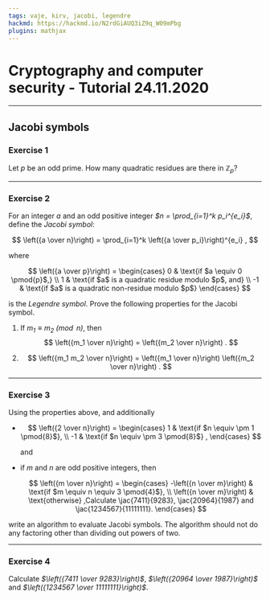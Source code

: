 ```yaml
---
tags: vaje, kirv, jacobi, legendre
hackmd: https://hackmd.io/N2rdGiAUQ3iZ9q_W09mPbg
plugins: mathjax
---
```

# Cryptography and computer security - Tutorial 24.11.2020

---

## Jacobi symbols

### Exercise 1

Let <i>$p$</i> be an odd prime. How many quadratic residues are there in <i>$\mathbb{Z}_p$</i>?

---

### Exercise 2

For an integer <i>$a$</i> and an odd positive integer <i>$n = \prod_{i=1}^k p_i^{e_i}$</i>, define the *Jacobi symbol*:

$$
\left({a \over n}\right) = \prod_{i=1}^k \left({a \over p_i}\right)^{e_i} ,
$$

where

$$
\left({a \over p}\right) = \begin{cases}
0 & \text{if $a \equiv 0 \pmod{p}$,} \\
1 & \text{if $a$ is a quadratic residue modulo $p$, and} \\
-1 & \text{if $a$ is a quadratic non-residue modulo $p$}
\end{cases}
$$

is the *Legendre symbol*. Prove the following properties for the Jacobi symbol.

1. If <i>$m_1 \equiv m_2 \pmod{n}$</i>, then
   $$
   \left({m_1 \over n}\right) = \left({m_2 \over n}\right) .
   $$

2. $$
   \left({m_1 m_2 \over n}\right) = \left({m_1 \over n}\right) \left({m_2 \over n}\right) .
   $$

---

### Exercise 3

Using the properties above, and additionally

* $$
  \left({2 \over n}\right) = \begin{cases}
  1 & \text{if $n \equiv \pm 1 \pmod{8}$}, \\
  -1 & \text{if $n \equiv \pm 3 \pmod{8}$} ,
  \end{cases}
  $$

  and

* if <i>$m$</i> and <i>$n$</i> are odd positive integers, then

  $$
  \left({m \over n}\right) = \begin{cases}
  -\left({n \over m}\right) & \text{if $m \equiv n \equiv 3 \pmod{4}$}, \\
  \left({n \over m}\right) & \text{otherwise} ,Calculate \jac{7411}{9283}, \jac{20964}{1987}
and \jac{1234567}{11111111}.
  \end{cases}
  $$

write an algorithm to evaluate Jacobi symbols. The algorithm should not do any factoring other than dividing out powers of two.

---

### Exercise 4

Calculate <i>$\left({7411 \over 9283}\right)$</i>, <i>$\left({20964 \over 1987}\right)$</i> and <i>$\left({1234567 \over 11111111}\right)$</i>.